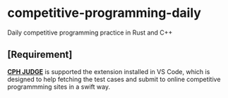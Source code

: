 # competitive-programming-daily
Daily competitive programming practice in Rust and C++

## [Requirement]
[**CPH JUDGE**](https://github.com/agrawal-d/cph-submit) is supported the extension installed in VS Code, which is designed to help fetching the test cases and submit to online competitive programmming sites in a swift way.
